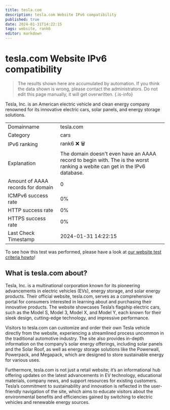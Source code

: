 ```yaml
---
title: tesla.com
description: tesla.com Website IPv6 compatibility
published: true
date: 2024-01-31T14:22:15
tags: website, rank6
editor: markdown
---
```


# tesla.com Website IPv6 compatibility

> The results shown here are accumulated by automation. If you think the data shown is wrong, please contact the administrators. 
> Do not edit this page manually, it will get overwritten.
{.is-info}

Tesla, Inc. is an American electric vehicle and clean energy company renowned for its innovative electric cars, solar panels, and energy storage solutions.


|   |   |
| - | - |
| Domainname | tesla.com
| Category | cars |
| IPv6 ranking | rank6 :x: :wastebasket: |
| Explanation | The domain doesn't even have an AAAA record to begin with. The is the worst ranking a webite can get in the IPv6 database. |
| Amount of AAAA records for domain | 0 |
| ICMPv6 success rate | 0%|
| HTTP success rate | 0% |
| HTTPS success rate | 0% |
| Last Check Timestamp | 2024-01-31 14:22:15 |

To see how this test was performed, please have a look at [our website test criteria howto](/howto/testcriteria/website)!


## What is tesla.com about?
Tesla, Inc. is a multinational corporation known for its pioneering advancements in electric vehicles (EVs), energy storage, and solar energy products. Their official website, tesla.com, serves as a comprehensive portal for consumers interested in learning about and purchasing their innovative products. The website showcases Tesla’s flagship electric cars, such as the Model S, Model 3, Model X, and Model Y, each known for their sleek design, cutting-edge technology, and impressive performance.

Visitors to tesla.com can customize and order their own Tesla vehicle directly from the website, experiencing a streamlined process uncommon in the traditional automotive industry. The site also provides in-depth information on the company’s solar energy offerings, including solar panels and the Solar Roof, as well as energy storage solutions like the Powerwall, Powerpack, and Megapack, which are designed to store sustainable energy for various uses.

Furthermore, tesla.com is not just a retail website; it’s an informational hub offering updates on the latest advancements in EV technology, educational materials, company news, and support resources for existing customers. Tesla’s commitment to sustainability and innovation is reflected in the user-friendly navigation of the site, which aims to educate visitors about the environmental benefits and efficiencies gained by switching to electric vehicles and renewable energy sources.



